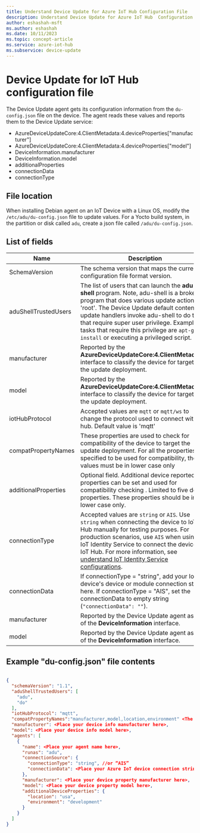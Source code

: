 ```yaml
---
title: Understand Device Update for Azure IoT Hub Configuration File
description: Understand Device Update for Azure IoT Hub  Configuration File.
author: eshashah-msft
ms.author: eshashah
ms.date: 10/11/2023
ms.topic: concept-article
ms.service: azure-iot-hub
ms.subservice: device-update
---
```


# Device Update for IoT Hub configuration file

The Device Update agent gets its configuration information from the `du-config.json` file on the device. The agent reads these values and reports them to the Device Update service:

* AzureDeviceUpdateCore:4.ClientMetadata:4.deviceProperties["manufacturer"]
* AzureDeviceUpdateCore:4.ClientMetadata:4.deviceProperties["model"]
* DeviceInformation.manufacturer
* DeviceInformation.model
* additionalProperties
* connectionData
* connectionType

## File location

When installing Debian agent on an IoT Device with a Linux OS, modify the `/etc/adu/du-config.json` file to update values. For a Yocto build system, in the partition or disk called `adu`, create a json file called `/adu/du-config.json`.

## List of fields

| Name |Description |
|-----------|--------------------|
| SchemaVersion | The schema version that maps the current configuration file format version. |
| aduShellTrustedUsers | The list of users that can launch the **adu-shell** program. Note, adu-shell is a broker program that does various update actions as 'root'. The Device Update default content update handlers invoke adu-shell to do tasks that require super user privilege. Examples of tasks that require this privilege are `apt-get install` or executing a privileged script. |
| manufacturer | Reported by the **AzureDeviceUpdateCore:4.ClientMetadata:4** interface to classify the device for targeting the update deployment. |
| model | Reported by the **AzureDeviceUpdateCore:4.ClientMetadata:4** interface to classify the device for targeting the update deployment. |
| iotHubProtocol| Accepted values are `mqtt` or `mqtt/ws` to change the protocol used to connect with IoT hub. Default value is 'mqtt' |
| compatPropertyNames | These properties are used to check for compatibility of the device to target the update deployment. For all the properties specified to be used for compatibility, the values must be in lower case only |
| additionalProperties | Optional field. Additional device reported properties can be set and used for compatibility checking . Limited to five device properties. These properties should be in lower case only. |
| connectionType | Accepted values are `string` or `AIS`. Use `string` when connecting the device to IoT Hub manually for testing purposes. For production scenarios, use `AIS` when using the IoT Identity Service to connect the device to IoT Hub. For more information, see [understand IoT Identity Service configurations](https://azure.github.io/iot-identity-service/configuration.html). |
| connectionData  |If connectionType = "string", add your IoT device's device or module connection string here. If connectionType = "AIS", set the connectionData to empty string (`"connectionData": ""`). |
| manufacturer | Reported by the Device Update agent as part of the **DeviceInformation** interface. |
| model | Reported by the Device Update agent as part of the **DeviceInformation** interface. |

## Example "du-config.json" file contents

```json

{
  "schemaVersion": "1.1",
  "aduShellTrustedUsers": [
    "adu",
    "do"
  ],
  "iotHubProtocol": "mqtt",
  "compatPropertyNames":"manufacturer,model,location,environment" <The property values must be in lower case only>,
  "manufacturer": <Place your device info manufacturer here>,
  "model": <Place your device info model here>,
  "agents": [
    {
      "name": <Place your agent name here>,
      "runas": "adu",
      "connectionSource": {
        "connectionType": "string", //or “AIS”
        "connectionData": <Place your Azure IoT device connection string here>
      },
      "manufacturer": <Place your device property manufacturer here>,
      "model": <Place your device property model here>,
      "additionalDeviceProperties": {
        "location": "usa",
        "environment": "development"
      }
    }
  ]
}

```
